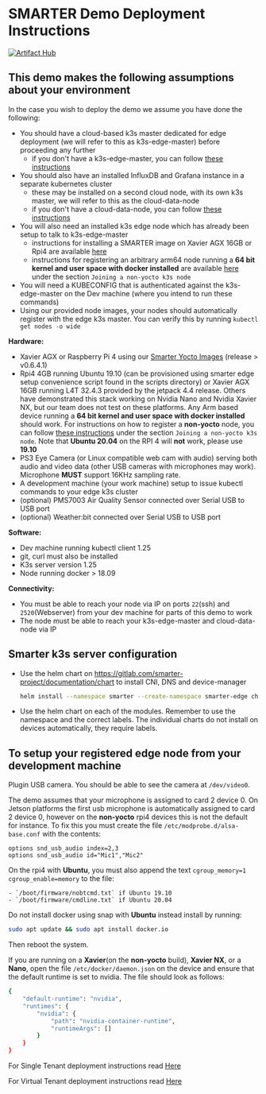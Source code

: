 # SMARTER Demo Deployment Instructions

[![Artifact Hub](https://img.shields.io/endpoint?url=https://artifacthub.io/badge/repository/smarter)](https://artifacthub.io/packages/search?repo=smarter)
## This demo makes the following assumptions about your environment

In the case you wish to deploy the demo we assume you have done the following:
- You should have a cloud-based k3s master dedicated for edge deployment (we will refer to this as k3s-edge-master) before proceeding any further
    - if you don't have a k3s-edge-master, you can follow [these instructions](./k3s-edge-master.md)
- You should also have an installed InfluxDB and Grafana instance in a separate kubernetes cluster
    - these may be installed on a second cloud node, with its own k3s master, we will refer to this as the cloud-data-node
    - if you don't have a cloud-data-node, you can follow [these instructions](./cloud-data-node.md)
- You will also need an installed k3s edge node which has already been setup to talk to k3s-edge-master
    - instructions for installing a SMARTER image on Xavier AGX 16GB or Rpi4 are available [here](http://gitlab.com/arm-research/smarter/smarter-yocto)
    - instructions for registering an arbitrary arm64 node running a **64 bit kernel and user space with docker installed** are available [here](./k3s-edge-master.md) under the section `Joining a non-yocto k3s node`
- You will need a KUBECONFIG that is authenticated against the k3s-edge-master on the Dev machine (where you intend to run these commands)
- Using our provided node images, your nodes should automatically register with the edge k3s master. You can verify this by running `kubectl get nodes -o wide`

**Hardware:** 
- Xavier AGX or Raspberry Pi 4 using our [Smarter Yocto Images](http://gitlab.com/arm-research/smarter/smarter-yocto) (release > v0.6.4.1)
- Rpi4 4GB running Ubuntu 19.10 (can be provisioned using smarter edge setup convenience script found in the scripts directory) or Xavier AGX 16GB running L4T 32.4.3 provided by the jetpack 4.4 release. Others have demonstrated this stack working on Nvidia Nano and Nvidia Xavier NX, but our team does not test on these platforms. Any Arm based device running a **64 bit kernel and user space with docker installed** should work. For instructions on how to register a **non-yocto** node, you can follow [these instructions](./k3s-edge-master.md) under the section `Joining a non-yocto k3s node`. Note that **Ubuntu 20.04** on the RPI 4 will **not** work, please use **19.10**
- PS3 Eye Camera (or Linux compatible web cam with audio) serving both audio and video data (other USB cameras with microphones may work). Microphone **MUST** support 16KHz sampling rate.
- A development machine (your work machine) setup to issue kubectl commands to your edge k3s cluster
- (optional) PMS7003 Air Quality Sensor connected over Serial USB to USB port
- (optional) Weather:bit connected over Serial USB to USB port

**Software:**
- Dev machine running kubectl client 1.25
- git, curl must also be installed
- K3s server version 1.25
- Node running docker > 18.09

**Connectivity:**
- You must be able to reach your node via IP on ports `22`(ssh) and `2520`(Webserver) from your dev machine for parts of this demo to work 
- The node must be able to reach your k3s-edge-master and cloud-data-node via IP

## Smarter k3s server configuration

- Use the helm chart on https://gitlab.com/smarter-project/documentation/chart to install CNI, DNS and device-manager
   ```bash
   helm install --namespace smarter --create-namespace smarter-edge chart
   ```
- Use the helm chart on each of the modules. Remember to use the namespace and the correct labels. The individual charts do not install on devices automatically, they require labels.

## To setup your registered edge node from your development machine
Plugin USB camera. You should be able to see the camera at `/dev/video0`.

The demo assumes that your microphone is assigned to card 2 device 0. On Jetson platforms the first usb microphone is automatically assigned to card 2 device 0, however on the **non-yocto** rpi4 devices this is not the default for instance. To fix this you must create the file `/etc/modprobe.d/alsa-base.conf` with the contents:
```
options snd_usb_audio index=2,3
options snd_usb_audio id="Mic1","Mic2"
```

On the rpi4 with **Ubuntu**, you must also append the text `cgroup_memory=1 cgroup_enable=memory` to the file:
```
- `/boot/firmware/nobtcmd.txt` if Ubuntu 19.10
- `/boot/firmware/cmdline.txt` if Ubuntu 20.04
```

Do not install docker using snap with **Ubuntu** instead install by running:
```bash
sudo apt update && sudo apt install docker.io
```

Then reboot the system.

If you are running on a **Xavier**(on the **non-yocto** build), **Xavier NX**, or a **Nano**, open the file `/etc/docker/daemon.json` on the device and ensure that the default runtime is set to nvidia. The file should look as follows:
```bash
{
    "default-runtime": "nvidia",
    "runtimes": {
        "nvidia": {
            "path": "nvidia-container-runtime",
            "runtimeArgs": []
        }
    }
}
```

For Single Tenant deployment instructions read [Here](./SingleTenantREADME.md)

For Virtual Tenant deployment instructions read [Here](./VirtualTenantREADME.md)
